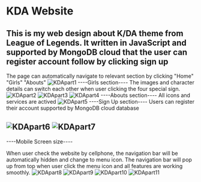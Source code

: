 # KDA Website
This is my web design about K/DA theme from League of Legends. It written in JavaScript and supported by MongoDB cloud that the user can register account follow by clicking sign up
--------------------------------------------------------------------------------------------------------------------------------------------------------------------------------
The page can automatically navigate to relevant section by clicking "Home" "Girls" "Abouts"
![KDApart1](https://user-images.githubusercontent.com/61715960/152659289-c106b67e-a959-47fb-a0b4-320e2f93993b.jpg)
----Girls section----
The images and character details can switch each other when user clicking the four special sign. 
![KDApart2](https://user-images.githubusercontent.com/61715960/152659296-47d4a623-0a94-4769-a016-35c86366ceff.jpg)
![KDApart3](https://user-images.githubusercontent.com/61715960/152659309-213c4fb8-43ed-457e-81b6-5144687b40a9.jpg)
![KDApart4](https://user-images.githubusercontent.com/61715960/152659310-9940257f-e238-4364-87b0-c08cbc81e7d3.jpg)
----Abouts section----
All icons and services are actived 
![KDApart5](https://user-images.githubusercontent.com/61715960/152659322-4ef40b75-7f9e-40c4-a26a-dc6464e72a86.jpg)
----Sign Up section----
Users can register their account supported by MongoDB cloud database

![KDApart6](https://user-images.githubusercontent.com/61715960/152659323-01a146a4-e966-4d8f-8bc6-a8e83cfaa897.jpg)
![KDApart7](https://user-images.githubusercontent.com/61715960/152659324-03da7f7e-9068-408a-9a42-162b3b5ab681.jpg)
--------------------------------------------------------------------------------------------------------------------------------------------------------------------------------
----Mobile Screen size----

When user check the website by cellphone, the navigation bar will be automatically hidden and change to menu icon. The navigation bar will pop up from top when user click the menu icon and all features are working smoothly.
![KDApart8](https://user-images.githubusercontent.com/61715960/152660003-24f4deb4-4127-475f-8ba5-06bef6fd5fb5.jpg)
![KDApart9](https://user-images.githubusercontent.com/61715960/152660006-f366d581-a262-415c-a88e-d5b2db28ae47.jpg)
![KDApart10](https://user-images.githubusercontent.com/61715960/152660009-c6fe8fc8-4ec9-4fe9-a50b-061cf67aa709.jpg)
![KDApart11](https://user-images.githubusercontent.com/61715960/152660011-9042a248-b2d5-4cb3-b293-d7620bad98f1.jpg)
